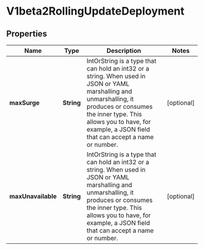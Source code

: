 
# V1beta2RollingUpdateDeployment

## Properties
Name | Type | Description | Notes
------------ | ------------- | ------------- | -------------
**maxSurge** | **String** | IntOrString is a type that can hold an int32 or a string.  When used in JSON or YAML marshalling and unmarshalling, it produces or consumes the inner type.  This allows you to have, for example, a JSON field that can accept a name or number. |  [optional]
**maxUnavailable** | **String** | IntOrString is a type that can hold an int32 or a string.  When used in JSON or YAML marshalling and unmarshalling, it produces or consumes the inner type.  This allows you to have, for example, a JSON field that can accept a name or number. |  [optional]



